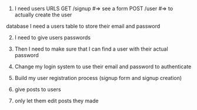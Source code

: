 1. I need users
  URLS
    GET /signup #=> see a form
    POST /user #=> to actually create the user

  database
    I need a users table to store their email and password

2. I need to give users passwords
3. Then I need to make sure that I can find a user with their actual password
4. Change my login system to use their email and password to authenticate

1. Build my user registration process (signup form and signup creation)
2. give posts to users
3. only let them edit posts they made
